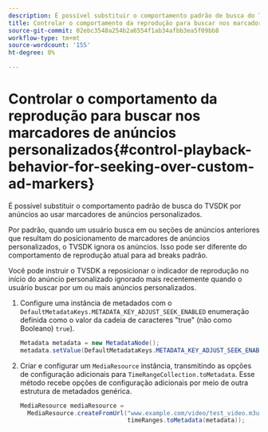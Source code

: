 ```yaml
---
description: É possível substituir o comportamento padrão de busca do TVSDK por anúncios ao usar marcadores de anúncios personalizados.
title: Controlar o comportamento da reprodução para buscar nos marcadores de anúncios personalizados
source-git-commit: 02ebc3548a254b2a6554f1ab34afbb3ea5f09bb8
workflow-type: tm+mt
source-wordcount: '155'
ht-degree: 0%

---
```


# Controlar o comportamento da reprodução para buscar nos marcadores de anúncios personalizados{#control-playback-behavior-for-seeking-over-custom-ad-markers}

É possível substituir o comportamento padrão de busca do TVSDK por anúncios ao usar marcadores de anúncios personalizados.

Por padrão, quando um usuário busca em ou seções de anúncios anteriores que resultam do posicionamento de marcadores de anúncios personalizados, o TVSDK ignora os anúncios. Isso pode ser diferente do comportamento de reprodução atual para ad breaks padrão.

Você pode instruir o TVSDK a reposicionar o indicador de reprodução no início do anúncio personalizado ignorado mais recentemente quando o usuário buscar por um ou mais anúncios personalizados.

1. Configure uma instância de metadados com o `DefaultMetadataKeys.METADATA_KEY_ADJUST_SEEK_ENABLED` enumeração definida como o valor da cadeia de caracteres &quot;true&quot; (não como Booleano) `true`).

   ```java
   Metadata metadata = new MetadataNode(); 
   metadata.setValue(DefaultMetadataKeys.METADATA_KEY_ADJUST_SEEK_ENABLED.getValue(),"true");
   ```

1. Criar e configurar um `MediaResource` instância, transmitindo as opções de configuração adicionais para `TimeRangeCollection.toMetadata`. Esse método recebe opções de configuração adicionais por meio de outra estrutura de metadados genérica.

   ```java
   MediaResource mediaResource =  
     MediaResource.createFromUrl("www.example.com/video/test_video.m3u8", 
                                 timeRanges.toMetadata(metadata));
   ```
